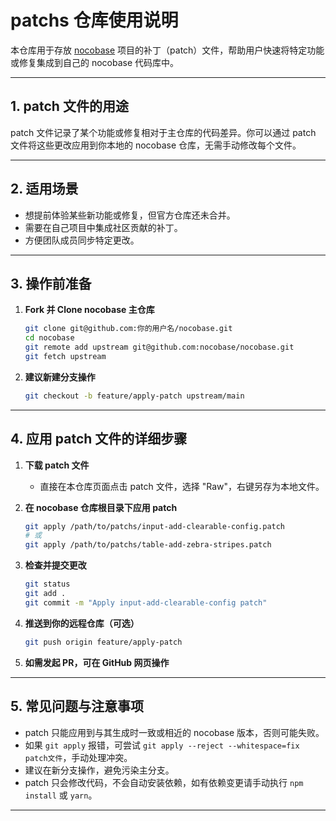 # patchs 仓库使用说明

本仓库用于存放 [nocobase](https://github.com/nocobase/nocobase) 项目的补丁（patch）文件，帮助用户快速将特定功能或修复集成到自己的 nocobase 代码库中。

---

## 1. patch 文件的用途

patch 文件记录了某个功能或修复相对于主仓库的代码差异。你可以通过 patch 文件将这些更改应用到你本地的 nocobase 仓库，无需手动修改每个文件。

---

## 2. 适用场景
- 想提前体验某些新功能或修复，但官方仓库还未合并。
- 需要在自己项目中集成社区贡献的补丁。
- 方便团队成员同步特定更改。

---

## 3. 操作前准备
1. **Fork 并 Clone nocobase 主仓库**
   ```bash
   git clone git@github.com:你的用户名/nocobase.git
   cd nocobase
   git remote add upstream git@github.com:nocobase/nocobase.git
   git fetch upstream
   ```
2. **建议新建分支操作**
   ```bash
   git checkout -b feature/apply-patch upstream/main
   ```

---

## 4. 应用 patch 文件的详细步骤
1. **下载 patch 文件**
   - 直接在本仓库页面点击 patch 文件，选择 "Raw"，右键另存为本地文件。

2. **在 nocobase 仓库根目录下应用 patch**
   ```bash
   git apply /path/to/patchs/input-add-clearable-config.patch
   # 或
   git apply /path/to/patchs/table-add-zebra-stripes.patch
   ```

3. **检查并提交更改**
   ```bash
   git status
   git add .
   git commit -m "Apply input-add-clearable-config patch"
   ```

4. **推送到你的远程仓库（可选）**
   ```bash
   git push origin feature/apply-patch
   ```

5. **如需发起 PR，可在 GitHub 网页操作**

---

## 5. 常见问题与注意事项
- patch 只能应用到与其生成时一致或相近的 nocobase 版本，否则可能失败。
- 如果 `git apply` 报错，可尝试 `git apply --reject --whitespace=fix patch文件`，手动处理冲突。
- 建议在新分支操作，避免污染主分支。
- patch 只会修改代码，不会自动安装依赖，如有依赖变更请手动执行 `npm install` 或 `yarn`。

---
